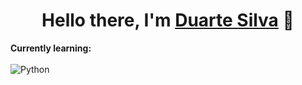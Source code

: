 <h1 align="center">Hello there, I'm <u>Duarte Silva</u> 👋</h1>

<b>Currently learning:</b>
<br><br>
![Python](https://img.shields.io/badge/Python-3776AB?style=for-the-badge&logo=python&logoColor=white)
